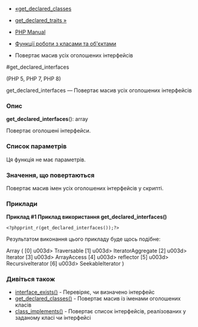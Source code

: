 - [«get_declared_classes](function.get-declared-classes.md)
- [get_declared_traits »](function.get-declared-traits.md)

- [PHP Manual](index.md)
- [Функції роботи з класами та об'єктами](ref.classobj.md)
- Повертає масив усіх оголошених інтерфейсів

#get_declared_interfaces

(PHP 5, PHP 7, PHP 8)

get_declared_interfaces — Повертає масив усіх оголошених інтерфейсів

### Опис

**get_declared_interfaces**(): array

Повертає оголошені інтерфейси.

### Список параметрів

Ця функція не має параметрів.

### Значення, що повертаються

Повертає масив імен усіх оголошених інтерфейсів у скрипті.

### Приклади

**Приклад #1 Приклад використання **get_declared_interfaces()****

` <?phpprint_r(get_declared_interfaces());?> `

Результатом виконання цього прикладу буде щось подібне:

Array
(
[0] u003d> Traversable
[1] u003d> IteratorAggregate
[2] u003d> Iterator
[3] u003d> ArrayAccess
[4] u003d> reflector
[5] u003d> RecursiveIterator
[6] u003d> SeekableIterator
)

### Дивіться також

- [interface_exists()](function.interface-exists.md) - Перевіряє,
чи визначено інтерфейс
- [get_declared_classes()](function.get-declared-classes.md) -
Повертає масив із іменами оголошених класів
- [class_implements()](function.class-implements.md) - Повертає
список інтерфейсів, реалізованих у заданому класі чи інтерфейсі
